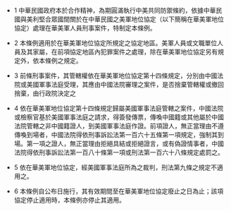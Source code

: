 * 1 中華民國政府本於合作精神，為期圓滿執行中美共同防禦條約，依據中華民國與美利堅合眾國間關於在中華民國之美軍地位協定（以下簡稱在華美軍地位協定）處理在華美軍人員刑事案件，特制定本條例。

* 2 本條例適用於在華美軍地位協定所規定之協定地區。美軍人員或文職單位人員及其家屬，在前項協定地區內犯罪案件之處理，除在華美軍地位協定另有規定外，依本條例之規定。

* 3 前條刑事案件，其管轄權依在華美軍地位協定第十四條規定，分別由中國法院或美國軍事法庭受理，其應由中國法院審理之案件，是否捨棄管轄權或撤回捨棄，由行政院決定之

* 4 依在華美軍地位協定第十四條規定歸屬美國軍事法庭管轄之案件，中國法院或檢察官基於美國軍事法庭之請求，得簽發傳票，傳喚中國籍或其他屬於中國法院管轄之非中國籍證人，到美國軍事法庭作證。前項證人，無正當理由不遵傳喚到場者，中國法院得依刑事訴訟法第一百六十五條第一項規定，強制其到場。第一項之證人，無正當理由拒絕具結或拒絕證言，或有偽證情事者，中國法院得依刑事訴訟法第一百八十條第一項或刑法第一百六十八條規定處罰之。

* 5 依在華美軍地位協定，經美國軍事法庭所為之裁判，刑法第九條之規定不適用之。

* 6 本條例自公布日施行，其有效期間至在華美軍地位協定廢止之日為止；該項協定停止適用時，本條例亦停止其適用。

